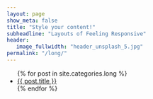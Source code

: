 ```yaml
---
layout: page
show_meta: false
title: "Style your content!"
subheadline: "Layouts of Feeling Responsive"
header:
   image_fullwidth: "header_unsplash_5.jpg"
permalink: "/long/"
---
```

<ul>
    {% for post in site.categories.long %}
    <li><a href="{{ site.url }}{{ post.url }}">{{ post.title }}</a></li>
    {% endfor %}
</ul>